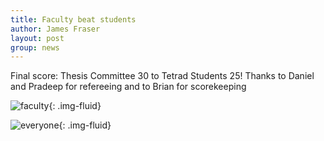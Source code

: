 ```yaml
---
title: Faculty beat students
author: James Fraser
layout: post
group: news
---
```

Final score: Thesis Committee 30 to Tetrad Students 25! Thanks to Daniel and Pradeep for refereeing and to Brian for scorekeeping

![faculty](/lab/static/img/news/thesis1.jpg "Faculty"){: .img-fluid}

![everyone](/lab/static/img/news/thesis2.jpg "Everyone"){: .img-fluid}
